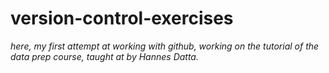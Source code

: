 # version-control-exercises
_here, my first attempt at working with github, working on the tutorial of the data prep course, taught at by Hannes Datta._
